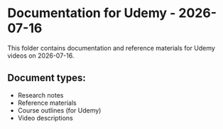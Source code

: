 # Documentation for Udemy - 2026-07-16

This folder contains documentation and reference materials for Udemy videos on 2026-07-16.

## Document types:
- Research notes
- Reference materials
- Course outlines (for Udemy)
- Video descriptions
